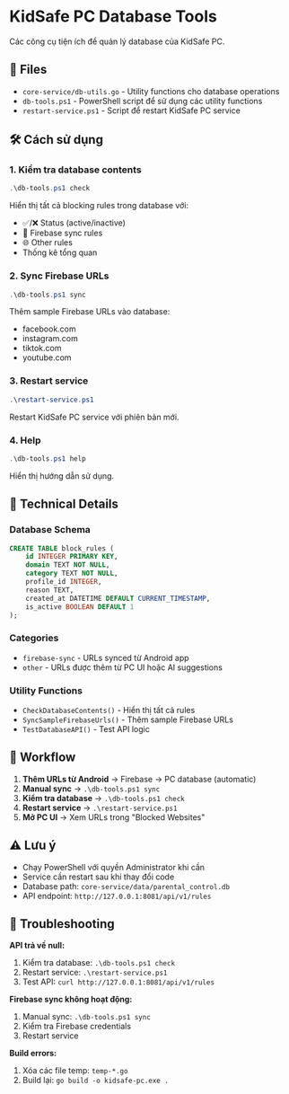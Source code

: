 # KidSafe PC Database Tools

Các công cụ tiện ích để quản lý database của KidSafe PC.

## 📁 Files

- `core-service/db-utils.go` - Utility functions cho database operations
- `db-tools.ps1` - PowerShell script để sử dụng các utility functions
- `restart-service.ps1` - Script để restart KidSafe PC service

## 🛠️ Cách sử dụng

### 1. Kiểm tra database contents

```powershell
.\db-tools.ps1 check
```

Hiển thị tất cả blocking rules trong database với:
- ✅/❌ Status (active/inactive)
- 📱 Firebase sync rules 
- 🌐 Other rules
- Thống kê tổng quan

### 2. Sync Firebase URLs

```powershell
.\db-tools.ps1 sync
```

Thêm sample Firebase URLs vào database:
- facebook.com
- instagram.com
- tiktok.com
- youtube.com

### 3. Restart service

```powershell
.\restart-service.ps1
```

Restart KidSafe PC service với phiên bản mới.

### 4. Help

```powershell
.\db-tools.ps1 help
```

Hiển thị hướng dẫn sử dụng.

## 🔧 Technical Details

### Database Schema

```sql
CREATE TABLE block_rules (
    id INTEGER PRIMARY KEY,
    domain TEXT NOT NULL,
    category TEXT NOT NULL,
    profile_id INTEGER,
    reason TEXT,
    created_at DATETIME DEFAULT CURRENT_TIMESTAMP,
    is_active BOOLEAN DEFAULT 1
);
```

### Categories

- `firebase-sync` - URLs synced từ Android app
- `other` - URLs được thêm từ PC UI hoặc AI suggestions

### Utility Functions

- `CheckDatabaseContents()` - Hiển thị tất cả rules
- `SyncSampleFirebaseUrls()` - Thêm sample Firebase URLs
- `TestDatabaseAPI()` - Test API logic

## 🚀 Workflow

1. **Thêm URLs từ Android** → Firebase → PC database (automatic)
2. **Manual sync** → `.\db-tools.ps1 sync`
3. **Kiểm tra database** → `.\db-tools.ps1 check`
4. **Restart service** → `.\restart-service.ps1`
5. **Mở PC UI** → Xem URLs trong "Blocked Websites"

## ⚠️ Lưu ý

- Chạy PowerShell với quyền Administrator khi cần
- Service cần restart sau khi thay đổi code
- Database path: `core-service/data/parental_control.db`
- API endpoint: `http://127.0.0.1:8081/api/v1/rules`

## 🎯 Troubleshooting

**API trả về null:**
1. Kiểm tra database: `.\db-tools.ps1 check`
2. Restart service: `.\restart-service.ps1`
3. Test API: `curl http://127.0.0.1:8081/api/v1/rules`

**Firebase sync không hoạt động:**
1. Manual sync: `.\db-tools.ps1 sync`
2. Kiểm tra Firebase credentials
3. Restart service

**Build errors:**
1. Xóa các file temp: `temp-*.go`
2. Build lại: `go build -o kidsafe-pc.exe .`
